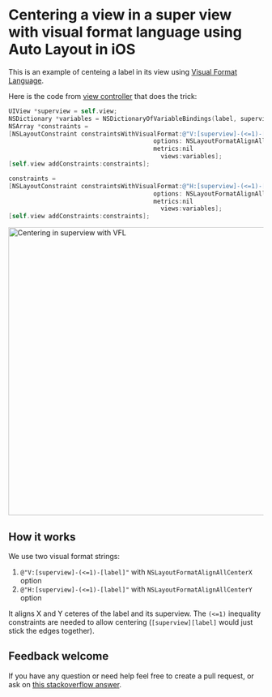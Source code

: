 # Centering a view in a super view with visual format language using Auto Layout in iOS

This is an example of centeing a label in its view using [Visual Format Language](http://developer.apple.com/library/mac/#documentation/UserExperience/Conceptual/AutolayoutPG/Articles/formatLanguage.html#//apple_ref/doc/uid/TP40010853-CH3-SW1).

Here is the code from [view controller](https://github.com/evgenyneu/center-vfl/blob/master/CenteringWithVFL/CenteringWithVFLViewController.m) that does the trick:

```ObjectiveC
UIView *superview = self.view;
NSDictionary *variables = NSDictionaryOfVariableBindings(label, superview);
NSArray *constraints =
[NSLayoutConstraint constraintsWithVisualFormat:@"V:[superview]-(<=1)-[label]"
                                        options: NSLayoutFormatAlignAllCenterX
                                        metrics:nil
                                          views:variables];
[self.view addConstraints:constraints];

constraints =
[NSLayoutConstraint constraintsWithVisualFormat:@"H:[superview]-(<=1)-[label]"
                                        options: NSLayoutFormatAlignAllCenterY
                                        metrics:nil
                                          views:variables];
[self.view addConstraints:constraints];
```
    

<img src='https://raw.github.com/evgenyneu/center-vfl/master/centering_with_vfl.png' width='568' alt='Centering in superview with VFL'>


## How it works

We use two visual format strings:

1. `@"V:[superview]-(<=1)-[label]"` with `NSLayoutFormatAlignAllCenterX` option
1. `@"H:[superview]-(<=1)-[label]"` with `NSLayoutFormatAlignAllCenterY` option

It aligns X and Y ceteres of the label and its superview. The `(<=1)` inequality constraints are needed to allow centering (`[superview][label]` would just stick the edges together).

## Feedback welcome

If you have any question or need help feel free to create a pull request, or ask on [this stackoverflow answer](http://stackoverflow.com/a/14917695/297131).
